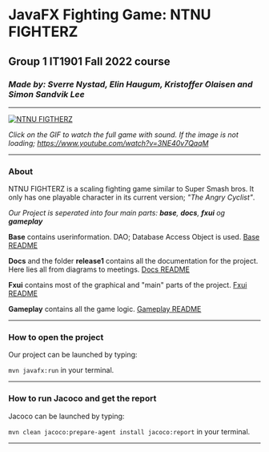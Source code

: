 # JavaFX Fighting Game: NTNU FIGHTERZ
## Group 1 IT1901 Fall 2022 course

### _Made by: Sverre Nystad, Elin Haugum, Kristoffer Olaisen and Simon Sandvik Lee_
---

[![NTNU FIGTHERZ](https://i.gyazo.com/a514142b0a4dfce57d06e2a9943e9441.gif)](https://www.youtube.com/watch?v=3NE40v7QaqM)

_Click on the GIF to watch the full game with sound._
_If the image is not loading; https://www.youtube.com/watch?v=3NE40v7QaqM_

---
### About

NTNU FIGHTERZ is a scaling fighting game similar to Super Smash bros. It only has one playable character in its current version; _"The Angry Cyclist"_.

_Our Project is seperated into four main parts:  **base**, **docs**, **fxui** og **gameplay**_

**Base** contains userinformation. DAO; Database Access Object is used. [Base README](gr2201/base/readme.md)

**Docs** and the folder **release1** contains all the documentation for the project. Here lies all from diagrams to meetings. [Docs README](gr2201/docs/readme.md)

**Fxui** contains most of the graphical and "main" parts of the project. [Fxui README](gr2201/fxui/readme.md)

**Gameplay** contains all the game logic. [Gameplay README](gr2201/gameplay/readme.md)

---

### How to open the project

Our project can be launched by typing:

 `mvn javafx:run` in your terminal.
 
---

### How to run Jacoco and get the report

Jacoco can be launched by typing:

`mvn clean jacoco:prepare-agent install jacoco:report` in your terminal.

---


